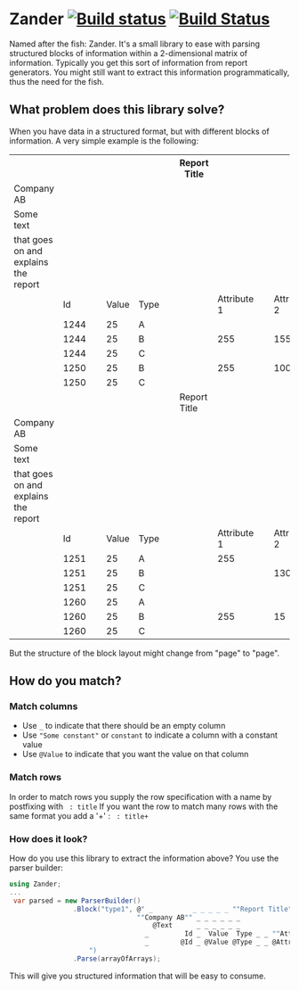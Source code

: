 # Zander [![Build status](https://ci.appveyor.com/api/projects/status/u3nlfqfahv8w0tjw/branch/master?svg=true)](https://ci.appveyor.com/project/wallymathieu/zander/branch/master) [![Build Status](https://travis-ci.org/wallymathieu/Zander.svg?branch=master)](https://travis-ci.org/wallymathieu/Zander)

Named after the fish: Zander. It's a small library to ease with parsing structured blocks of information 
within a 2-dimensional matrix of information. Typically you get this sort of information from report generators.
You might still want to extract this information programmatically, thus the need for the fish.

## What problem does this library solve?

When you have data in a structured format, but with different blocks of information. A very simple example is the following:

<table >
<tbody><tr class="report-row"><th></th><th>&nbsp;</th><th>&nbsp;</th><th>&nbsp;</th><th>&nbsp;</th><th>&nbsp;</th><th>Report Title</th><th>&nbsp;</th><th>&nbsp;</th><th>&nbsp;</th><th>16/09/15 16:17</th><th>Page: 1</th></tr>
<tr><td>Company AB</td><td>&nbsp;</td><td>&nbsp;</td><td>&nbsp;</td><td>&nbsp;</td><td>&nbsp;</td><td>&nbsp;</td><td>&nbsp;</td><td>&nbsp;</td><td>&nbsp;</td><td>&nbsp;</td><td>&nbsp;</td></tr>
<tr><td>Some text</td><td>&nbsp;</td><td>&nbsp;</td><td>&nbsp;</td><td>&nbsp;</td><td>&nbsp;</td><td>&nbsp;</td><td>&nbsp;</td><td>&nbsp;</td><td>&nbsp;</td><td>&nbsp;</td><td>&nbsp;</td></tr>
<tr><td>that goes on and explains the report</td><td>&nbsp;</td><td>&nbsp;</td><td>&nbsp;</td><td>&nbsp;</td><td>&nbsp;</td><td>&nbsp;</td><td>&nbsp;</td><td>&nbsp;</td><td>&nbsp;</td><td>&nbsp;</td><td>&nbsp;</td></tr>
<tr><td>&nbsp;</td><td>Id</td><td>&nbsp;</td><td>Value</td><td>Type</td><td>&nbsp;</td><td>&nbsp;</td><td>Attribute 1</td><td>&nbsp;</td><td>Attribute 2</td><td>&nbsp;</td><td>&nbsp;</td></tr>
<tr><td>&nbsp;</td><td>1244</td><td>&nbsp;</td><td>25</td><td>A</td><td>&nbsp;</td><td>&nbsp;</td><td>&nbsp;</td><td>&nbsp;</td><td>&nbsp;</td><td>&nbsp;</td><td>&nbsp;</td></tr>
<tr><td>&nbsp;</td><td>1244</td><td>&nbsp;</td><td>25</td><td>B</td><td>&nbsp;</td><td>&nbsp;</td><td>255</td><td>&nbsp;</td><td>155</td><td>&nbsp;</td><td>&nbsp;</td></tr>
<tr><td>&nbsp;</td><td>1244</td><td>&nbsp;</td><td>25</td><td>C</td><td>&nbsp;</td><td>&nbsp;</td><td>&nbsp;</td><td>&nbsp;</td><td>&nbsp;</td><td>&nbsp;</td><td>&nbsp;</td></tr>
<tr><td>&nbsp;</td><td>1250</td><td>&nbsp;</td><td>25</td><td>B</td><td>&nbsp;</td><td>&nbsp;</td><td>255</td><td>&nbsp;</td><td>100</td><td>&nbsp;</td><td>&nbsp;</td></tr>
<tr><td>&nbsp;</td><td>1250</td><td>&nbsp;</td><td>25</td><td>C</td><td>&nbsp;</td><td>&nbsp;</td><td>&nbsp;</td><td>&nbsp;</td><td>&nbsp;</td><td>&nbsp;</td><td>&nbsp;</td></tr>
<tr class="report-row"><td>&nbsp;</td><td>&nbsp;</td><td>&nbsp;</td><td>&nbsp;</td><td>&nbsp;</td><td>&nbsp;</td><td>Report Title</td><td>&nbsp;</td><td>&nbsp;</td><td>&nbsp;</td><td>16/09/15 16:17</td><td>Page: 2</td></tr>
<tr><td>Company AB</td><td>&nbsp;</td><td>&nbsp;</td><td>&nbsp;</td><td>&nbsp;</td><td>&nbsp;</td><td>&nbsp;</td><td>&nbsp;</td><td>&nbsp;</td><td>&nbsp;</td><td>&nbsp;</td><td>&nbsp;</td></tr>
<tr><td>Some text</td><td>&nbsp;</td><td>&nbsp;</td><td>&nbsp;</td><td>&nbsp;</td><td>&nbsp;</td><td>&nbsp;</td><td>&nbsp;</td><td>&nbsp;</td><td>&nbsp;</td><td>&nbsp;</td><td>&nbsp;</td></tr>
<tr><td>that goes on and explains the report</td><td>&nbsp;</td><td>&nbsp;</td><td>&nbsp;</td><td>&nbsp;</td><td>&nbsp;</td><td>&nbsp;</td><td>&nbsp;</td><td>&nbsp;</td><td>&nbsp;</td><td>&nbsp;</td><td>&nbsp;</td></tr>
<tr><td>&nbsp;</td><td>Id</td><td>&nbsp;</td><td>Value</td><td>Type</td><td>&nbsp;</td><td>&nbsp;</td><td>Attribute 1</td><td>&nbsp;</td><td>Attribute 2</td><td>&nbsp;</td><td>&nbsp;</td></tr>
<tr><td>&nbsp;</td><td>1251</td><td>&nbsp;</td><td>25</td><td>A</td><td>&nbsp;</td><td>&nbsp;</td><td>255</td><td>&nbsp;</td><td>&nbsp;</td><td>&nbsp;</td><td>&nbsp;</td></tr>
<tr><td>&nbsp;</td><td>1251</td><td>&nbsp;</td><td>25</td><td>B</td><td>&nbsp;</td><td>&nbsp;</td><td>&nbsp;</td><td>&nbsp;</td><td>130</td><td>&nbsp;</td><td>&nbsp;</td></tr>
<tr><td>&nbsp;</td><td>1251</td><td>&nbsp;</td><td>25</td><td>C</td><td>&nbsp;</td><td>&nbsp;</td><td>&nbsp;</td><td>&nbsp;</td><td>&nbsp;</td><td>&nbsp;</td><td>&nbsp;</td></tr>
<tr><td>&nbsp;</td><td>1260</td><td>&nbsp;</td><td>25</td><td>A</td><td>&nbsp;</td><td>&nbsp;</td><td>&nbsp;</td><td>&nbsp;</td><td>&nbsp;</td><td>&nbsp;</td><td>&nbsp;</td></tr>
<tr><td>&nbsp;</td><td>1260</td><td>&nbsp;</td><td>25</td><td>B</td><td>&nbsp;</td><td>&nbsp;</td><td>255</td><td>&nbsp;</td><td>15</td><td>&nbsp;</td><td>&nbsp;</td></tr>
<tr><td>&nbsp;</td><td>1260</td><td>&nbsp;</td><td>25</td><td>C</td><td>&nbsp;</td><td>&nbsp;</td><td>&nbsp;</td><td>&nbsp;</td><td>&nbsp;</td><td>&nbsp;</td><td></td></tr>
</tbody></table>

But the structure of the block layout might change from "page" to "page".

## How do you match?

### Match columns

* Use ```_``` to indicate that there should be an empty column
* Use ```"Some constant"``` or ```constant``` to indicate a column with a constant value
* Use ```@Value``` to indicate that you want the value on that column

### Match rows
In order to match rows you supply the row specification with a name by postfixing with ``` : title```
If you want the row to match many rows with the same format you add a '+' : ``` : title+```

### How does it look?

How do you use this library to extract the information above? You use the parser builder:
```c#
using Zander;
...
 var parsed = new ParserBuilder()
                .Block("type1", @" _          _ _ _ _ _ ""Report Title"" _  _  _  @Time @Page : report_title
                                ""Company AB"" _ _ _ _ _ _                _ _ _ _  _          : company
                                    @Text      _ _ _ _ _ _                _ _ _ _  _          : text+
                                  _         Id _  Value  Type _ _ ""Attribute 1"" _ ""Attribute 2"" _  _ : header
                                  _        @Id _ @Value @Type _ _ @Attribute1     _ @Attribute2     _  _ : row+
                    ")
                .Parse(arrayOfArrays);
```

This will give you structured information that will be easy to consume.

